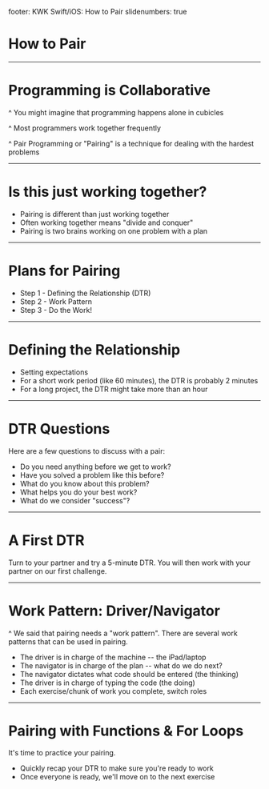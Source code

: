 footer: KWK Swift/iOS: How to Pair
slidenumbers: true

# How to Pair

---

# Programming is Collaborative

^ You might imagine that programming happens alone in cubicles

^ Most programmers work together frequently

^ Pair Programming or "Pairing" is a technique for dealing with the hardest problems

---

# Is this just working together?

* Pairing is different than just working together
* Often working together means "divide and conquer"
* Pairing is two brains working on one problem with a plan

---

# Plans for Pairing

* Step 1 - Defining the Relationship (DTR)
* Step 2 - Work Pattern
* Step 3 - Do the Work!

---

# Defining the Relationship

* Setting expectations
* For a short work period (like 60 minutes), the DTR is probably 2 minutes
* For a long project, the DTR might take more than an hour

---

# DTR Questions

Here are a few questions to discuss with a pair:

* Do you need anything before we get to work?
* Have you solved a problem like this before?
* What do you know about this problem?
* What helps you do your best work?
* What do we consider "success"?

---

# A First DTR

Turn to your partner and try a 5-minute DTR.
You will then work with your partner on our first challenge.

---

# Work Pattern: Driver/Navigator

^ We said that pairing needs a "work pattern". There are several work patterns that can be used in pairing.

* The driver is in charge of the machine -- the iPad/laptop
* The navigator is in charge of the plan -- what do we do next?
* The navigator dictates what code should be entered (the thinking)
* The driver is in charge of typing the code (the doing)
* Each exercise/chunk of work you complete, switch roles

---

# Pairing with Functions & For Loops

It's time to practice your pairing.

* Quickly recap your DTR to make sure you're ready to work
* Once everyone is ready, we'll move on to the next exercise
